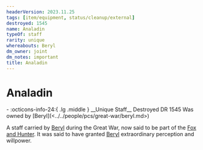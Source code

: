 ```yaml
---
headerVersion: 2023.11.25
tags: [item/equipment, status/cleanup/external]
destroyed: 1545
name: Analadin
typeOf: staff
rarity: unique
whereabouts: Beryl
dm_owner: joint
dm_notes: important
title: Analadin
---
```

# Analadin
<div class="grid cards ext-narrow-margin ext-one-column" markdown>
- :octicons-info-24:{ .lg .middle } __Unique Staff__  
   Destroyed DR 1545  
   Was owned by [Beryl](<../../people/pcs/great-war/beryl.md>)  
</div>


A staff carried by [Beryl](<../../people/pcs/great-war/beryl.md>) during the Great War, now said to be part of the [Fox and Hunter](<../../gods-and-religions/gods/incorporeal-gods/fox-and-hunter.md>). It was said to have granted [Beryl](<../../people/pcs/great-war/beryl.md>) extraordinary perception and willpower.

